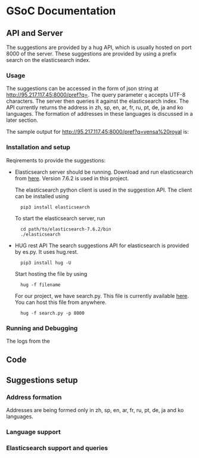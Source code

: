 # GSoC Documentation
## API and Server
The suggestions are provided by a hug API, which is usually hosted on port 8000 of the server. These suggestions are provided by using a prefix search on the elasticsearch index.

### Usage
The suggestions can be accessed in the form of json string at http://95.217.117.45:8000/pref?q=. The query parameter `q` accepts UTF-8 characters. The server then queries it against the elasticsearch index. The API currently returns the address in zh, sp, en, ar, fr, ru, pt, de, ja and ko languages. The formation of addresses in these languages is discussed in a later section.

The sample output for http://95.217.117.45:8000/pref?q=vensa%20royal is:


### Installation and setup
Reqirements to provide the suggestions:
* Elasticsearch server should be running.
    Download and run elasticsearch from [here](https://www.elastic.co/downloads/elasticsearch). Version 7.6.2 is used in this project.

    The elasticsearch python client is used in the suggestion API. The client can be installed using

        pip3 install elasticsearch

    To start the elasticsearch server, run

        cd path/to/elasticsearch-7.6.2/bin
        ./elasticsearch

* HUG rest API
    The search suggestions API for elasticsearch is provided by es.py. It uses hug.rest.

        pip3 install hug -U

    Start hosting the file by using

        hug -f filename

    For our project, we have search.py. This file is currently available [here](https://github.com/krahulreddy/Nominatim/blob/gsoc/search.py). You can host this file from anywhere.

        hug -f search.py -p 8000


### Running and Debugging
The logs from the 

## Code


## Suggestions setup
### Address formation
Addresses are being formed only in zh, sp, en, ar, fr, ru, pt, de, ja and ko languages.

### Language support

### Elasticsearch support and queries

